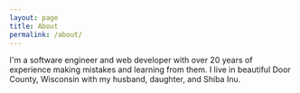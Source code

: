 ```yaml
---
layout: page
title: About
permalink: /about/
---
```


I'm a software engineer and web developer with over 20 years of experience making mistakes and learning from them. I live in beautiful Door County, Wisconsin with my husband, daughter, and Shiba Inu.
